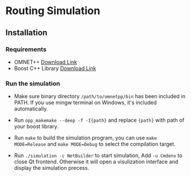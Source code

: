 # Routing Simulation

## Installation

### Requirements

* OMNET++ [Download Link](https://omnetpp.org/download/)
* Boost C++ Library [Download Link](https://www.boost.org/users/download/)

### Run the simulation

* Make sure binary directory `/path/to/omnetpp/bin` has been included in PATH. If you use mingw terminal on Windows, it's included automatically.

* Run `opp_makemake --deep -f -I{path}` and replace `{path}` with path of your boost library.

* Run `make` to build the simulation program, you can use `make MODE=Release` and `make MODE=Debug` to select the compilation target.

* Run `./simulation -c NetBuilder` to start simulation, Add `-u Cmdenv` to close Qt frontend. Otherwise it will open a visulization interface and display
the simulation precess.